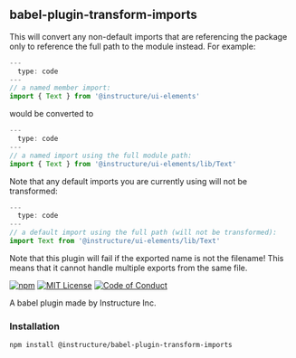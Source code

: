 ## babel-plugin-transform-imports

This will convert any non-default imports that are referencing the package only to reference the full path to the module instead. For example:

```js
---
  type: code
---
// a named member import:
import { Text } from '@instructure/ui-elements'
```

would be converted to

```js
---
  type: code
---
// a named import using the full module path:
import { Text } from '@instructure/ui-elements/lib/Text'
```

Note that any default imports you are currently using will not be transformed:

```js
---
  type: code
---
// a default import using the full path (will not be transformed):
import Text from '@instructure/ui-elements/lib/Text'
```

Note that this plugin will fail if the exported name is not the filename! This means that it cannot handle multiple exports from the same file.

[![npm][npm]][npm-url]
[![MIT License][license-badge]][license]
[![Code of Conduct][coc-badge]][coc]

A babel plugin made by Instructure Inc.

### Installation

```sh
npm install @instructure/babel-plugin-transform-imports
```

[npm]: https://img.shields.io/npm/v/@instructure/babel-plugin-transform-imports.svg
[npm-url]: https://npmjs.com/package/@instructure/babel-plugin-transform-imports
[license-badge]: https://img.shields.io/npm/l/instructure-ui.svg?style=flat-square
[license]: https://github.com/instructure/instructure-ui/blob/master/LICENSE.md
[coc-badge]: https://img.shields.io/badge/code%20of-conduct-ff69b4.svg?style=flat-square
[coc]: https://github.com/instructure/instructure-ui/blob/master/CODE_OF_CONDUCT.md
